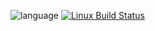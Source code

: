 ![language](https://img.shields.io/badge/language-C%2B%2B17-red.svg?style=for-the-badge)
[![Linux Build Status](https://img.shields.io/circleci/project/github/bluescarni/obake.py/master.svg?style=for-the-badge)](https://circleci.com/gh/bluescarni/obake.py)
